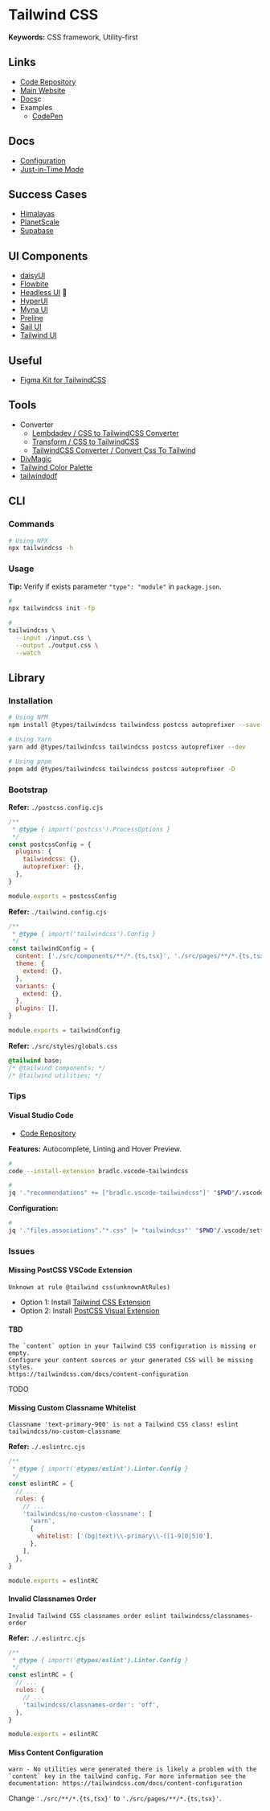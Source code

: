 # Tailwind CSS

<!--
Style Guide

https://styleguidefortailwind.com
https://github.com/garygreen/tsg
https://github.com/mattbrailsford/tailwind-style-guide
-->

<!--
Colors

https://github.com/medusajs/medusa/blob/develop/www/docs/tailwind.config.js
-->

<!--
https://github.com/search?q=path%3Apackage.json%20content%3Anext%20content%3Atailwindcss&type=code
-->

<!--
https://tailbits.com
-->

**Keywords:** CSS framework, Utility-first

<!-- TODO: Lint not working with VS Code -->

## Links

- [Code Repository](https://github.com/tailwindlabs/tailwindcss)
- [Main Website](https://tailwindcss.com)
- [Docs](https://tailwindcss.com/docs)c
- Examples
  - [CodePen](https://codepen.io/search/pens?q=tailwind)

## Docs

- [Configuration](https://tailwindcss.com/docs/configuration)
- [Just-in-Time Mode](https://tailwindcss.com/docs/just-in-time-mode)

## Success Cases

- [Himalayas](https://himalayas.app)
- [PlanetScale](https://planetscale.com)
- [Supabase](https://supabase.io/)

<!-- ## UI Kit -->

## UI Components

- [daisyUI](https://daisyui.com)
- [Flowbite](/flowbite.md)
- [Headless UI](/headlessui.md) 🌟
- [HyperUI](https://hyperui.dev)
- [Myna UI](https://mynaui.com)
- [Preline](https://preline.co)
- [Sail UI](https://sailui.github.io/ui)
- [Tailwind UI](https://tailwindui.com)

## Useful

- [Figma Kit for TailwindCSS](https://github.com/ecklf/tailwindcss-figma-kit)

## Tools

- Converter
  - [Lembdadev / CSS to TailwindCSS Converter](https://lembdadev.com/css-to-tailwind-converter)
  - [Transform / CSS to TailwindCSS](https://transform.tools/css-to-tailwind)
  - [TailwindCSS Converter / Convert Css To Tailwind](https://tailwind-converter.netlify.app)
- [DivMagic](/divmagic.md)
- [Tailwind Color Palette](https://tailwindcolor.com)
- [tailwindpdf](/tailwindpdf.md)

## CLI

### Commands

```sh
# Using NPX
npx tailwindcss -h
```

### Usage

**Tip:** Verify if exists parameter `"type": "module"` in `package.json`.

```sh
#
npx tailwindcss init -fp

#
tailwindcss \
  --input ./input.css \
  --output ./output.css \
  --watch
```

## Library

### Installation

```sh
# Using NPM
npm install @types/tailwindcss tailwindcss postcss autoprefixer --save-dev

# Using Yarn
yarn add @types/tailwindcss tailwindcss postcss autoprefixer --dev

# Using pnpm
pnpm add @types/tailwindcss tailwindcss postcss autoprefixer -D
```

### Bootstrap

**Refer:** `./postcss.config.cjs`

```cjs
/**
 * @type { import('postcss').ProcessOptions }
 */
const postcssConfig = {
  plugins: {
    tailwindcss: {},
    autoprefixer: {},
  },
}

module.exports = postcssConfig
```

**Refer:** `./tailwind.config.cjs`

```cjs
/**
 * @type { import('tailwindcss').Config }
 */
const tailwindConfig = {
  content: ['./src/components/**/*.{ts,tsx}', './src/pages/**/*.{ts,tsx}'],
  theme: {
    extend: {},
  },
  variants: {
    extend: {},
  },
  plugins: [],
}

module.exports = tailwindConfig
```

**Refer:** `./src/styles/globals.css`

```css
@tailwind base;
/* @tailwind components; */
/* @tailwind utilities; */
```

### Tips

<!-- #### Vercel Ignore

**Docs:** [Ignored Files and Folders](https://vercel.com/docs/concepts/deployments/build-step#ignored-files-and-folders)

```sh
echo '!/tailwind.config.cjs' > ./.vercelignore
``` -->

#### Visual Studio Code

- [Code Repository](https://github.com/tailwindlabs/tailwindcss-intellisense)

**Features:** Autocomplete, Linting and Hover Preview.

```sh
#
code --install-extension bradlc.vscode-tailwindcss

#
jq '."recommendations" += ["bradlc.vscode-tailwindcss"]' "$PWD"/.vscode/extensions.json | sponge "$PWD"/.vscode/extensions.json
```

**Configuration:**

```sh
#
jq '."files.associations"."*.css" |= "tailwindcss"' "$PWD"/.vscode/settings.json | sponge "$PWD"/.vscode/settings.json
```

### Issues

#### Missing PostCSS VSCode Extension

```log
Unknown at rule @tailwind css(unknownAtRules)
```

- Option 1: Install [Tailwind CSS Extension](#visual-studio-code)
- Option 2: Install [PostCSS Visual Extension](/postcss.md#visual-studio-code)

#### TBD

```log
The `content` option in your Tailwind CSS configuration is missing or empty.
Configure your content sources or your generated CSS will be missing styles.
https://tailwindcss.com/docs/content-configuration
```

TODO

#### Missing Custom Classname Whitelist

```log
Classname 'text-primary-900' is not a Tailwind CSS class! eslint tailwindcss/no-custom-classname
```

**Refer:** `./.eslintrc.cjs`

```cjs
/**
 * @type { import('@types/eslint').Linter.Config }
 */
const eslintRC = {
  // ...
  rules: {
    // ...
    'tailwindcss/no-custom-classname': [
      'warn',
      {
        whitelist: ['(bg|text)\\-primary\\-([1-9]0|5)0'],
      },
    ],
  },
}

module.exports = eslintRC
```

#### Invalid Classnames Order

```log
Invalid Tailwind CSS classnames order eslint tailwindcss/classnames-order
```

**Refer:** `./.eslintrc.cjs`

```cjs
/**
 * @type { import('@types/eslint').Linter.Config }
 */
const eslintRC = {
  // ...
  rules: {
    // ...
    'tailwindcss/classnames-order': 'off',
  },
}

module.exports = eslintRC
```

#### Miss Content Configuration

```log
warn - No utilities were generated there is likely a problem with the `content` key in the tailwind config. For more information see the documentation: https://tailwindcss.com/docs/content-configuration
```

Change `'./src/**/*.{ts,tsx}'` to `'./src/pages/**/*.{ts,tsx}'`.

<!--
import type { Config } from 'tailwindcss'

const config: Pick<Config, "content" | "presets"> = {
  presets: [
    {
      content: [
        // ...
      ],
    },
  ],
}

export default config
-->
